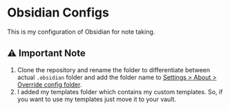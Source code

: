 # Obsidian Configs

This is my configuration of Obsidian for note taking. 

## ⚠ Important Note

1. Clone the repository and rename the folder to differentiate between actual `.obsidian` folder and add the folder name to <u>Settings > About > Override config folder</u>.
2. I added my templates folder which contains my custom templates. So, if you want to use my templates just move it to your vault.
